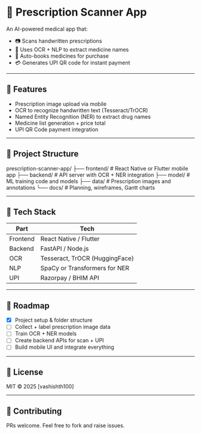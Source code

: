 # 🧠 Prescription Scanner App

An AI-powered medical app that:
- 📷 Scans handwritten prescriptions
- 🧠 Uses OCR + NLP to extract medicine names
- 🛒 Auto-books medicines for purchase
- 💳 Generates UPI QR code for instant payment

---

## 📌 Features

- Prescription image upload via mobile
- OCR to recognize handwritten text (Tesseract/TrOCR)
- Named Entity Recognition (NER) to extract drug names
- Medicine list generation + price total
- UPI QR Code payment integration

---

## 📁 Project Structure

prescription-scanner-app/
├── frontend/ # React Native or Flutter mobile app
├── backend/ # API server with OCR + NER integration
├── model/ # ML training code and models
├── data/ # Prescription images and annotations
└── docs/ # Planning, wireframes, Gantt charts


---

## 🚀 Tech Stack

| Part | Tech |
|------|------|
| Frontend | React Native / Flutter |
| Backend | FastAPI / Node.js |
| OCR | Tesseract, TrOCR (HuggingFace) |
| NLP | SpaCy or Transformers for NER |
| UPI | Razorpay / BHIM API |

---

## 📅 Roadmap

- [x] Project setup & folder structure
- [ ] Collect + label prescription image data
- [ ] Train OCR + NER models
- [ ] Create backend APIs for scan + UPI
- [ ] Build mobile UI and integrate everything

---

## 📜 License

MIT © 2025 [vashishth100]

---

## 🤝 Contributing

PRs welcome. Feel free to fork and raise issues.

